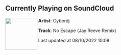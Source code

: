 ## Currently Playing on SoundCloud

[<img align="left" width="100" src="https://i1.sndcdn.com/artworks-2U8hPOhNeLE6-0-t500x500.png">](https://soundcloud.com/officialdjcyber/no-escape-jay-reeve-remix)

**Artist**: Cyberdj 

**Track**: No Escape (Jay Reeve Remix)

Last updated at 08/10/2022 10:08
